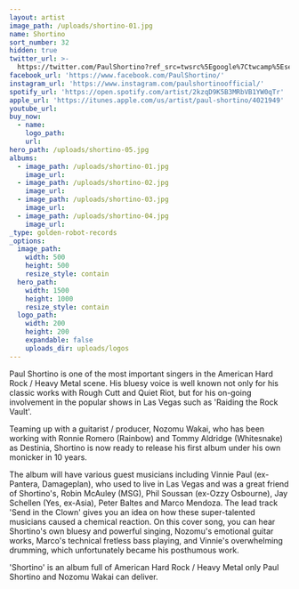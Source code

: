 ```yaml
---
layout: artist
image_path: /uploads/shortino-01.jpg
name: Shortino
sort_number: 32
hidden: true
twitter_url: >-
  https://twitter.com/PaulShortino?ref_src=twsrc%5Egoogle%7Ctwcamp%5Eserp%7Ctwgr%5Eauthor
facebook_url: 'https://www.facebook.com/PaulShortino/'
instagram_url: 'https://www.instagram.com/paulshortinoofficial/'
spotify_url: 'https://open.spotify.com/artist/2kzqD9K5B3MRbVB1YW0qTr'
apple_url: 'https://itunes.apple.com/us/artist/paul-shortino/4021949'
youtube_url:
buy_now:
  - name:
    logo_path:
    url:
hero_path: /uploads/shortino-05.jpg
albums:
  - image_path: /uploads/shortino-01.jpg
    image_url:
  - image_path: /uploads/shortino-02.jpg
    image_url:
  - image_path: /uploads/shortino-03.jpg
    image_url:
  - image_path: /uploads/shortino-04.jpg
    image_url:
_type: golden-robot-records
_options:
  image_path:
    width: 500
    height: 500
    resize_style: contain
  hero_path:
    width: 1500
    height: 1000
    resize_style: contain
  logo_path:
    width: 200
    height: 200
    expandable: false
    uploads_dir: uploads/logos
---
```


Paul Shortino is one of the most important singers in the American Hard Rock / Heavy Metal scene. His bluesy voice is well known not only for his classic works with Rough Cutt and Quiet Riot, but for his on-going involvement in the popular shows in Las Vegas such as 'Raiding the Rock Vault'.

Teaming up with a guitarist / producer, Nozomu Wakai, who has been working with Ronnie Romero (Rainbow) and Tommy Aldridge (Whitesnake) as Destinia, Shortino is now ready to release his first album under his own monicker in 10 years.

The album will have various guest musicians including Vinnie Paul (ex- Pantera, Damageplan), who used to live in Las Vegas and was a great friend of Shortino's, Robin McAuley (MSG), Phil Soussan (ex-Ozzy Osbourne), Jay Schellen (Yes, ex-Asia), Peter Baltes and Marco Mendoza. The lead track 'Send in the Clown' gives you an idea on how these super-talented musicians caused a chemical reaction. On this cover song, you can hear Shortino's own bluesy and powerful singing, Nozomu's emotional guitar works, Marco's technical fretless bass playing, and Vinnie's overwhelming drumming, which unfortunately became his posthumous work.

'Shortino' is an album full of American Hard Rock / Heavy Metal only Paul Shortino and Nozomu Wakai can deliver.